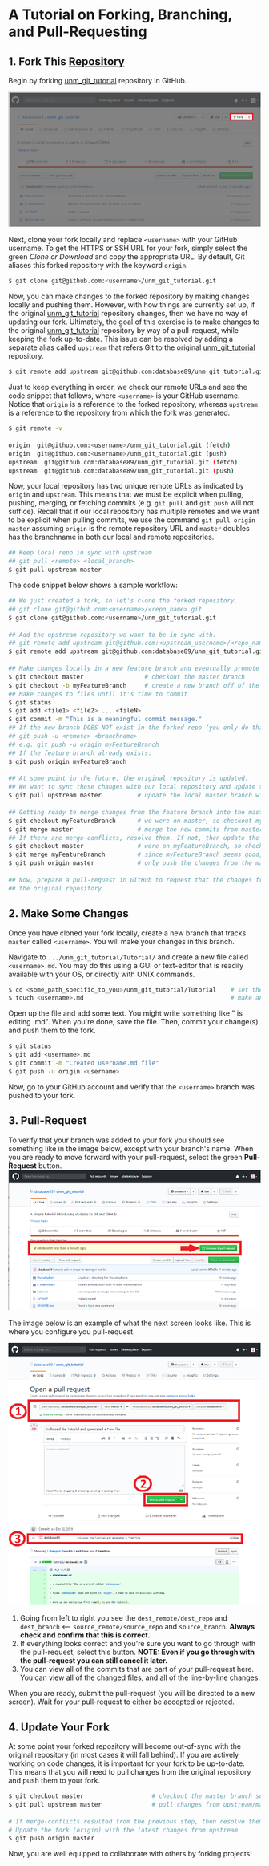 # A Tutorial on Forking, Branching, and Pull-Requesting


## 1. Fork This [Repository](https://github.com/database89/unm_git_tutorial)
Begin by forking [unm_git_tutorial](https://github.com/database89/unm_git_tutorial) repository in GitHub.

![Creating a Fork in GitHub](https://github.com/database89/unm_git_tutorial/blob/master/Tutorial/github_fork.png)

Next, clone your fork locally and replace `<username>` with your GitHub username. 
To get the HTTPS or SSH URL for your fork, simply select the green *Clone or Download* and copy the appropriate URL.
By default, Git aliases this forked repository with the keyword `origin`.

```bash
$ git clone git@github.com:<username>/unm_git_tutorial.git
```

Now, you can make changes to the forked repository by making changes locally and pushing them.
However, with how things are currently set up, if the original 
[unm_git_tutorial](https://github.com/database89/unm_git_tutorial) repository changes, then we have no way of updating our fork.
Ultimately, the goal of this exercise is to make changes to the original 
[unm_git_tutorial](https://github.com/database89/unm_git_tutorial) repository by way of a pull-request, while keeping the fork 
up-to-date. This issue can be resolved by adding a separate alias called `upstream` that refers Git to the original 
[unm_git_tutorial](https://github.com/database89/unm_git_tutorial) repository.

```bash
$ git remote add upstream git@github.com:database89/unm_git_tutorial.git
```

Just to keep everything in order, we check our remote URLs and see the code snippet that follows, 
where `<username>` is your GitHub username. Notice that `origin` is a reference to the forked repository, 
whereas `upstream` is a reference to the repository from which the fork was generated.

```sh
$ git remote -v

origin  git@github.com:<username>/unm_git_tutorial.git (fetch)
origin  git@github.com:<username>/unm_git_tutorial.git (push)
upstream  git@github.com:database89/unm_git_tutorial.git (fetch)
upstream  git@github.com:database89/unm_git_tutorial.git (push)
```

Now, your local repository has two unique remote URLs as indicated by `origin` and `upstream`.
This means that we must be explicit when pulling, pushing, merging, or fetching commits (e.g. `git pull` and `git push`
will not suffice). 
Recall that if our local repository has multiple remotes and we want to be explicit when pulling commits, we use the command
`git pull origin master` assuming `origin` is the remote repository URL and `master` doubles has the branchname in both 
our local and remote repositories.

```bash
## Keep local repo in sync with upstream
## git pull <remote> <local_branch>
$ git pull upstream master
```

The code snippet below shows a sample workflow:
```bash
## We just created a fork, so let's clone the forked repository.
## git clone git@github.com:<username>/<repo_name>.git
$ git clone git@github.com:<username>/unm_git_tutorial.git

## Add the upstream repository we want to be in sync with.
## git remote add upstream git@github.com:<upstream_username>/<repo_name>.git
$ git remote add upstream git@github.com:database89/unm_git_tutorial.git

## Make changes locally in a new feature branch and eventually promote the changes to the forked repository
$ git checkout master                 # checkout the master branch
$ git checkout -b myFeatureBranch     # create a new branch off of the master branch, and check it out
## Make changes to files until it's time to commit
$ git status
$ git add <file1> <file2> ... <fileN>
$ git commit -m "This is a meaningful commit message."
## If the new branch DOES NOT exist in the forked repo (you only do this once):
## git push -u <remote> <branchname>
## e.g. git push -u origin myFeatureBranch
## If the feature branch already exists:
$ git push origin myFeatureBranch

## At some point in the future, the original repository is updated.
## We want to sync those changes with our local repository and update the fork.
$ git pull upstream master          # update the local master branch with upstream/master

## Getting ready to merge changes from the feature branch into the master branch
$ git checkout myFeatureBranch      # we were on master, so checkout myFeatureBranch
$ git merge master                  # merge the new commits from master (local) into myFeatureBranch (local)
## If there are merge-conflicts, resolve them. If not, then update the fork.
$ git checkout master               # were on myFeatureBranch, so checkout master
$ git merge myFeatureBranch         # since myFeatureBranch seems good, merge its commits into master
$ git push origin master            # only push the changes from the master branch to the fork

## Now, prepare a pull-request in GitHub to request that the changes from the fork get pulled into the
## the original repository.
```

## 2. Make Some Changes
Once you have cloned your fork locally, create a new branch that tracks `master` called `<username>`.
You will make your changes in this branch.

Navigate to `.../unm_git_tutorial/Tutorial/` and create a new file called 
`<username>.md`. You may do this using a GUI or text-editor that is readily available with your OS, or directly with
UNIX commands.

```bash
$ cd <some_path_specific_to_you>/unm_git_tutorial/Tutorial    # set the specified path to be the 'current directory'
$ touch <username>.md                                         # make an empty file called <username>.md
```

Open up the file and add some text. You might write something like "<Username> is editing <username>.md". 
When you're done, save the file. Then, commit your change(s) and push them to the fork.
```bash
$ git status
$ git add <username>.md
$ git commit -m "Created username.md file"
$ git push -u origin <username>
```

Now, go to your GitHub account and verify that the `<username>` branch was pushed to your fork.

## 3. Pull-Request
To verify that your branch was added to your fork you should see something like in the image below, except with your
branch's name. When you are ready to move forward with your pull-request, select the green **Pull-Request** button.
![Creating a Pull-Request 1](https://github.com/database89/unm_git_tutorial/blob/master/Tutorial/pull_request_1.png)


The image below is an example of what the next screen looks like. This is where you configure you pull-request.


![Creating a Pull-Request 2](https://github.com/database89/unm_git_tutorial/blob/master/Tutorial/pull_request_2.png)
1. Going from left to right you see the `dest_remote/dest_repo` and `dest_branch` <-- `source_remote/source_repo` and `source_branch`.
**Always check and confirm that this is correct.**
2. If everything looks correct and you're sure you want to go through with the pull-request, select this button.
**NOTE: Even if you go through with the pull-request you can still cancel it later.**
3. You can view all of the commits that are part of your pull-request here. You can view all of the changed files, and all of the line-by-line
changes.

When you are ready, submit the pull-request (you will be directed to a new screen). Wait for your pull-request to either be accepted or rejected.

## 4. Update Your Fork
At some point your forked repository will become out-of-sync with the original repository (in most cases it will fall behind).
If you are actively working on code changes, it is important for your fork to be up-to-date. This means that you will need to
pull changes from the original repository and push them to your fork.

```bash
$ git checkout master                   # checkout the master branch so that it may be updated
$ git pull upstream master              # pull changes from upstream/master into your local master branch

# If merge-conflicts resulted from the previous step, then resolve them. If not, move on.
# Update the fork (origin) with the latest changes from upstream
$ git push origin master
```

Now, you are well equipped to collaborate with others by forking projects!
